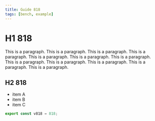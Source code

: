 ```yaml
---
title: Guide 818
tags: [bench, example]
---
```


# H1 818

This is a paragraph. This is a paragraph. This is a paragraph. This is a paragraph. This is a paragraph. This is a paragraph. This is a paragraph. This is a paragraph. This is a paragraph. This is a paragraph. This is a paragraph. This is a paragraph. 

## H2 818

- item A
- item B
- item C

```ts
export const v818 = 818;
```